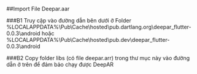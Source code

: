 ##Import File Deepar.aar

###B1 Truy cập vào đường dẫn bên dưới ở Folder
%LOCALAPPDATA%\Pub\Cache\hosted\pub.dartlang.org\deepar_flutter-0.0.3\android
hoặc
%LOCALAPPDATA%\\Pub\Cache\hosted\pub.dev\deepar_flutter-0.0.3\android

###B2 Copy folder libs (có file deepar.arr) trong thư mục này vào đường dẫn ở trên để đảm bảo chạy được DeepAR
